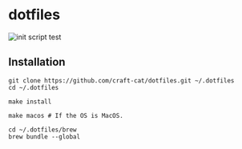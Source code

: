 # dotfiles
![init script test](https://github.com/craft-cat/dotfiles/workflows/init%20script%20test/badge.svg)

## Installation
```shell
git clone https://github.com/craft-cat/dotfiles.git ~/.dotfiles
cd ~/.dotfiles

make install

make macos # If the OS is MacOS.

cd ~/.dotfiles/brew
brew bundle --global
```